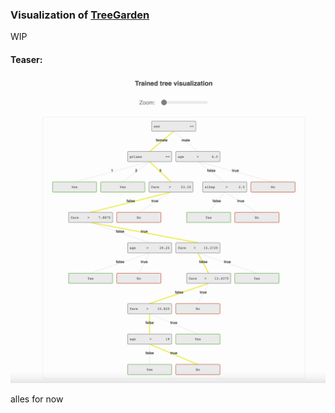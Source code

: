 ### Visualization of [TreeGarden](https://github.com/miob-miob/treeGarden)

WIP 

#### Teaser:

![image info](./assets/TreeGardenVisualization.png)


alles for now
